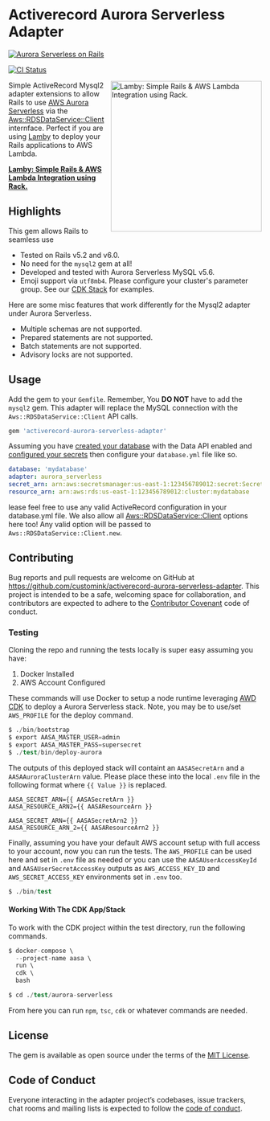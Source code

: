 
# Activerecord Aurora Serverless Adapter

<a href="https://www.youtube.com/watch?v=Q0cqKl6ktIg"><img alt="Aurora Serverless on Rails" src="https://user-images.githubusercontent.com/2381/71551059-c507f180-29ab-11ea-91dc-0e83a0ed317f.png"></a>

[![CI Status](https://github.com/customink/activerecord-aurora-serverless-adapter/workflows/CI/badge.svg)](https://github.com/customink/activerecord-aurora-serverless-adapter/actions)

<a href="https://github.com/customink/lamby"><img src="https://user-images.githubusercontent.com/2381/59363668-89edeb80-8d03-11e9-9985-2ce14361b7e3.png" alt="Lamby: Simple Rails & AWS Lambda Integration using Rack." align="right" width="300" /></a>

Simple ActiveRecord Mysql2 adapter extensions to allow Rails to use [AWS Aurora Serverless](https://aws.amazon.com/rds/aurora/serverless/) via the [Aws::RDSDataService::Client](https://docs.aws.amazon.com/sdk-for-ruby/v3/api/Aws/RDSDataService/Client.html) internface. Perfect if you are using [Lamby](https://lamby.custominktech.com) to deploy your Rails applications to AWS Lambda.

**[Lamby: Simple Rails & AWS Lambda Integration using Rack.](https://lamby.custominktech.com)**


## Highlights

This gem allows Rails to seamless use

* Tested on Rails v5.2 and v6.0.
* No need for the `mysql2` gem at all!
* Developed and tested with Aurora Serverless MySQL v5.6.
* Emoji support via `utf8mb4`. Please configure your cluster's parameter group. See our [CDK Stack](/blob/master/test/aurora-serverless/lib/aurora-serverless-stack.ts) for examples.

Here are some misc features that work differently for the Mysql2 adapter under Aurora Serverless.

* Multiple schemas are not supported.
* Prepared statements are not supported.
* Batch statements are not supported.
* Advisory locks are not supported.


## Usage

Add the gem to your `Gemfile`. Remember, You **DO NOT** have to add the `mysql2` gem. This adapter will replace the MySQL connection with the `Aws::RDSDataService::Client` API calls.

```ruby
gem 'activerecord-aurora-serverless-adapter'
```

Assuming you have [created your database](/test/aurora-serverless/lib/aurora-serverless-stack.ts) with the Data API enabled and [configured your secrets](https://docs.aws.amazon.com/AmazonRDS/latest/AuroraUserGuide/data-api.html) then configure your `database.yml` file like so.

```yaml
database: 'mydatabase'
adapter: aurora_serverless
secret_arn: arn:aws:secretsmanager:us-east-1:123456789012:secret:Secret-kd2ASwipxeWw-Bdsiww
resource_arn: arn:aws:rds:us-east-1:123456789012:cluster:mydatabase
```

lease feel free to use any valid ActiveRecord configuration in your database.yml file. We also allow all [Aws::RDSDataService::Client](https://docs.aws.amazon.com/sdk-for-ruby/v3/api/Aws/RDSDataService/Client.html#initialize-instance_method) options here too! Any valid option will be passed to `Aws::RDSDataService::Client.new`.

## Contributing

Bug reports and pull requests are welcome on GitHub at https://github.com/customink/activerecord-aurora-serverless-adapter. This project is intended to be a safe, welcoming space for collaboration, and contributors are expected to adhere to the [Contributor Covenant](http://contributor-covenant.org) code of conduct.

### Testing

Cloning the repo and running the tests locally is super easy assuming you have:

1. Docker Installed
2. AWS Account Configured

These commands will use Docker to setup a node runtime leveraging [AWD CDK](https://github.com/aws/aws-cdk) to deploy a Aurora Serverless stack. Note, you may be to use/set `AWS_PROFILE` for the deploy command.

```s
$ ./bin/bootstrap
$ export AASA_MASTER_USER=admin
$ export AASA_MASTER_PASS=supersecret
$ ./test/bin/deploy-aurora
```

The outputs of this deployed stack will containt an `AASASecretArn` and a `AASAAuroraClusterArn` value. Please place these into the local `.env` file in the following format where `{{ Value }}` is replaced.

```
AASA_SECRET_ARN={{ AASASecretArn }}
AASA_RESOURCE_ARN2={{ AASAResourceArn }}

AASA_SECRET_ARN={{ AASASecretArn2 }}
AASA_RESOURCE_ARN_2={{ AASAResourceArn2 }}
```

Finally, assuming you have your default AWS account setup with full access to your account, now you can run the tests. The `AWS_PROFILE` can be used here and set in `.env` file as needed or you can use the `AASAUserAccessKeyId` and `AASAUserSecretAccessKey` outputs as `AWS_ACCESS_KEY_ID` and `AWS_SECRET_ACCESS_KEY` environments set in `.env` too.

```s
$ ./bin/test
```

#### Working With The CDK App/Stack

To work with the CDK project within the test directory, run the following commands.

```s
$ docker-compose \
  --project-name aasa \
  run \
  cdk \
  bash

$ cd ./test/aurora-serverless
```

From here you can run `npm`, `tsc`, `cdk` or whatever commands are needed.


## License

The gem is available as open source under the terms of the [MIT License](https://opensource.org/licenses/MIT).


## Code of Conduct

Everyone interacting in the adapter project’s codebases, issue trackers, chat rooms and mailing lists is expected to follow the [code of conduct](https://github.com/customink/activerecord-aurora-serverless-adapter/blob/master/CODE_OF_CONDUCT.md).
